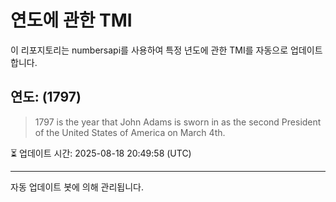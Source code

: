 
# 연도에 관한 TMI

이 리포지토리는 numbersapi를 사용하여 특정 년도에 관한 TMI를 자동으로 업데이트합니다.

## 연도: (1797)
> 1797 is the year that John Adams is sworn in as the second President of the United States of America on March 4th.

⏳ 업데이트 시간: 2025-08-18 20:49:58 (UTC)

---
자동 업데이트 봇에 의해 관리됩니다.

